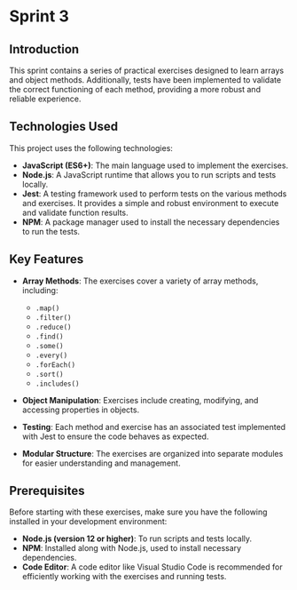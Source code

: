 # Sprint 3

## Introduction

This sprint contains a series of practical exercises designed to learn arrays and object methods. Additionally, tests have been implemented to validate the correct functioning of each method, providing a more robust and reliable experience.

## Technologies Used

This project uses the following technologies:

- **JavaScript (ES6+)**: The main language used to implement the exercises.
- **Node.js**: A JavaScript runtime that allows you to run scripts and tests locally.
- **Jest**: A testing framework used to perform tests on the various methods and exercises. It provides a simple and robust environment to execute and validate function results.
- **NPM**: A package manager used to install the necessary dependencies to run the tests.

## Key Features

- **Array Methods**: The exercises cover a variety of array methods, including:
  - `.map()`
  - `.filter()`
  - `.reduce()`
  - `.find()`
  - `.some()`
  - `.every()`
  - `.forEach()`
  - `.sort()`
  - `.includes()`

- **Object Manipulation**: Exercises include creating, modifying, and accessing properties in objects.

- **Testing**: Each method and exercise has an associated test implemented with Jest to ensure the code behaves as expected.

- **Modular Structure**: The exercises are organized into separate modules for easier understanding and management.

## Prerequisites

Before starting with these exercises, make sure you have the following installed in your development environment:

- **Node.js (version 12 or higher)**: To run scripts and tests locally.
- **NPM**: Installed along with Node.js, used to install necessary dependencies.
- **Code Editor**: A code editor like Visual Studio Code is recommended for efficiently working with the exercises and running tests.
